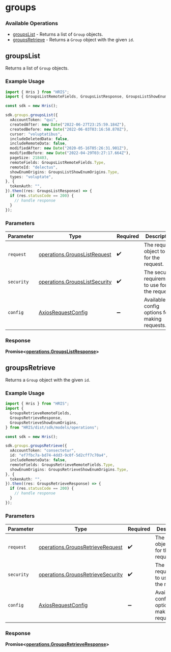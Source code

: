 # groups

### Available Operations

* [groupsList](#groupslist) - Returns a list of `Group` objects.
* [groupsRetrieve](#groupsretrieve) - Returns a `Group` object with the given `id`.

## groupsList

Returns a list of `Group` objects.

### Example Usage

```typescript
import { Hris } from "HRIS";
import { GroupsListRemoteFields, GroupsListResponse, GroupsListShowEnumOrigins } from "HRIS/dist/sdk/models/operations";

const sdk = new Hris();

sdk.groups.groupsList({
  xAccountToken: "qui",
  createdAfter: new Date("2022-06-27T23:25:59.184Z"),
  createdBefore: new Date("2022-06-03T03:16:58.870Z"),
  cursor: "voluptatibus",
  includeDeletedData: false,
  includeRemoteData: false,
  modifiedAfter: new Date("2020-05-16T05:26:31.901Z"),
  modifiedBefore: new Date("2022-04-29T03:27:17.664Z"),
  pageSize: 218403,
  remoteFields: GroupsListRemoteFields.Type,
  remoteId: "delectus",
  showEnumOrigins: GroupsListShowEnumOrigins.Type,
  types: "voluptate",
}, {
  tokenAuth: "",
}).then((res: GroupsListResponse) => {
  if (res.statusCode == 200) {
    // handle response
  }
});
```

### Parameters

| Parameter                                                                      | Type                                                                           | Required                                                                       | Description                                                                    |
| ------------------------------------------------------------------------------ | ------------------------------------------------------------------------------ | ------------------------------------------------------------------------------ | ------------------------------------------------------------------------------ |
| `request`                                                                      | [operations.GroupsListRequest](../../models/operations/groupslistrequest.md)   | :heavy_check_mark:                                                             | The request object to use for the request.                                     |
| `security`                                                                     | [operations.GroupsListSecurity](../../models/operations/groupslistsecurity.md) | :heavy_check_mark:                                                             | The security requirements to use for the request.                              |
| `config`                                                                       | [AxiosRequestConfig](https://axios-http.com/docs/req_config)                   | :heavy_minus_sign:                                                             | Available config options for making requests.                                  |


### Response

**Promise<[operations.GroupsListResponse](../../models/operations/groupslistresponse.md)>**


## groupsRetrieve

Returns a `Group` object with the given `id`.

### Example Usage

```typescript
import { Hris } from "HRIS";
import {
  GroupsRetrieveRemoteFields,
  GroupsRetrieveResponse,
  GroupsRetrieveShowEnumOrigins,
} from "HRIS/dist/sdk/models/operations";

const sdk = new Hris();

sdk.groups.groupsRetrieve({
  xAccountToken: "consectetur",
  id: "ef7fbc7a-bd74-4dd3-9c0f-5d2cff7c70a4",
  includeRemoteData: false,
  remoteFields: GroupsRetrieveRemoteFields.Type,
  showEnumOrigins: GroupsRetrieveShowEnumOrigins.Type,
}, {
  tokenAuth: "",
}).then((res: GroupsRetrieveResponse) => {
  if (res.statusCode == 200) {
    // handle response
  }
});
```

### Parameters

| Parameter                                                                              | Type                                                                                   | Required                                                                               | Description                                                                            |
| -------------------------------------------------------------------------------------- | -------------------------------------------------------------------------------------- | -------------------------------------------------------------------------------------- | -------------------------------------------------------------------------------------- |
| `request`                                                                              | [operations.GroupsRetrieveRequest](../../models/operations/groupsretrieverequest.md)   | :heavy_check_mark:                                                                     | The request object to use for the request.                                             |
| `security`                                                                             | [operations.GroupsRetrieveSecurity](../../models/operations/groupsretrievesecurity.md) | :heavy_check_mark:                                                                     | The security requirements to use for the request.                                      |
| `config`                                                                               | [AxiosRequestConfig](https://axios-http.com/docs/req_config)                           | :heavy_minus_sign:                                                                     | Available config options for making requests.                                          |


### Response

**Promise<[operations.GroupsRetrieveResponse](../../models/operations/groupsretrieveresponse.md)>**

